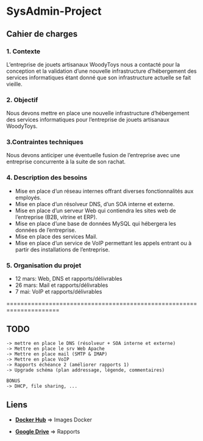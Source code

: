 # SysAdmin-Project

##  **Cahier de charges**

###  1. Contexte
<p>L’entreprise de jouets artisanaux WoodyToys nous a contacté pour la conception et la validation d’une nouvelle infrastructure d’hébergement des services informatiques étant donné que son infrastructure actuelle se fait vieille.</p>

### 2. Objectif
<p>Nous devons mettre en place une nouvelle infrastructure d’hébergement des services informatiques pour l’entreprise de jouets artisanaux WoodyToys.</p>

### 3.Contraintes techniques
<p>Nous devons anticiper une éventuelle fusion de l’entreprise avec une entreprise concurrente à la suite de son rachat.</p>

### 4. Description des besoins
<ul>
    <li>Mise en place d’un réseau internes offrant diverses fonctionnalités aux employés.</li>
    <li>Mise en place d’un résolveur DNS, d’un SOA interne et externe.</li>
    <li>Mise en place d’un serveur Web qui contiendra les sites web de l’entreprise (B2B,
vitrine et ERP).</li>
    <li>Mise en place d’une base de données MySQL qui hébergera les données de l’entreprise.</li>
    <li>Mise en place des services Mail.</li>
    <li>Mise en place d’un service de VoIP permettant les appels entrant ou à partir des
installations de l’entreprise.</li>
</ul>

 ### 5. Organisation du projet
<ul>
    <li>12 mars: Web, DNS et rapports/délivrables </li>
    <li>26 mars: Mail et rapports/délivrables </li>
    <li>7 mai: VoIP et rapports/délivrables </li>
</ul>

=====================================================================
## **TODO**

    -> mettre en place le DNS (résolveur + SOA interne et externe)
    -> Mettre en place le srv Web Apache
    -> Mettre en place mail (SMTP & IMAP)
    -> Mettre en place VoIP
    -> Rapports échéance 2 (améliorer rapports 1)
    -> Upgrade schéma (plan addressage, légende, commentaires)
    
    BONUS
    -> DHCP, file sharing, ...

## **Liens**
- [**Docker Hub**](https://hub.docker.com/repository/docker/automeedwin/sysadmin-project) => Images Docker

- [**Google Drive**](https://drive.google.com/drive/folders/1-NUHF5UJbiqHA8xmPFMqoO3kPMhNuJvN) => Rapports
